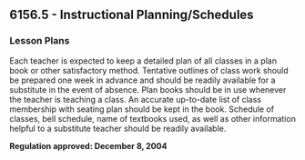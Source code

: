 ## 6156.5 - Instructional Planning/Schedules

### Lesson Plans

Each teacher is expected to keep a detailed plan of all classes in a plan book or other satisfactory method.  Tentative outlines of class work should be prepared one week in advance and should be readily available for a substitute in the event of absence.  Plan books should be in use whenever the teacher is teaching a class.  An accurate up-to-date list of class membership with seating plan should be kept in the book.  Schedule of classes, bell schedule, name of textbooks used, as well as other information helpful to a substitute teacher should be readily available.

**Regulation approved:  December 8, 2004**

